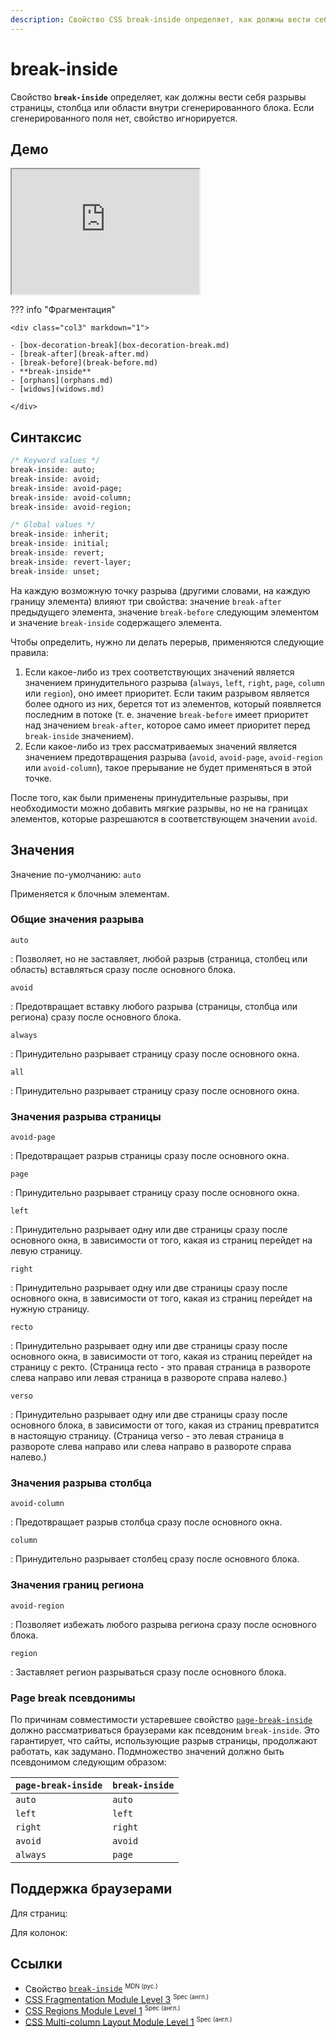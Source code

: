 ```yaml
---
description: Свойство CSS break-inside определяет, как должны вести себя разрывы страницы, столбца или области внутри сгенерированного блока. Если сгенерированного поля нет, свойство игнорируется.
---
```


# break-inside

Свойство **`break-inside`** определяет, как должны вести себя разрывы страницы, столбца или области внутри сгенерированного блока. Если сгенерированного поля нет, свойство игнорируется.

## Демо

<iframe class="interactive is-default-height" height="200" src="https://interactive-examples.mdn.mozilla.net/pages/css/break-inside.html" title="MDN Web Docs Interactive Example" loading="lazy" data-readystate="complete"></iframe>

??? info "Фрагментация"

    <div class="col3" markdown="1">

    - [box-decoration-break](box-decoration-break.md)
    - [break-after](break-after.md)
    - [break-before](break-before.md)
    - **break-inside**
    - [orphans](orphans.md)
    - [widows](widows.md)

    </div>

## Синтаксис

```css
/* Keyword values */
break-inside: auto;
break-inside: avoid;
break-inside: avoid-page;
break-inside: avoid-column;
break-inside: avoid-region;

/* Global values */
break-inside: inherit;
break-inside: initial;
break-inside: revert;
break-inside: revert-layer;
break-inside: unset;
```

На каждую возможную точку разрыва (другими словами, на каждую границу элемента) влияют три свойства: значение `break-after` предыдущего элемента, значение `break-before` следующим элементом и значение `break-inside` содержащего элемента.

Чтобы определить, нужно ли делать перерыв, применяются следующие правила:

1.  Если какое-либо из трех соответствующих значений является значением принудительного разрыва (`always`, `left`, `right`, `page`, `column` или `region`), оно имеет приоритет. Если таким разрывом является более одного из них, берется тот из элементов, который появляется последним в потоке (т. е. значение `break-before` имеет приоритет над значением `break-after`, которое само имеет приоритет перед `break-inside` значением).
2.  Если какое-либо из трех рассматриваемых значений является значением предотвращения разрыва (`avoid`, `avoid-page`, `avoid-region` или `avoid-column`), такое прерывание не будет применяться в этой точке.

После того, как были применены принудительные разрывы, при необходимости можно добавить мягкие разрывы, но не на границах элементов, которые разрешаются в соответствующем значении `avoid`.

## Значения

Значение по-умолчанию: `auto`

Применяется к блочным элементам.

### Общие значения разрыва

`auto`

: Позволяет, но не заставляет, любой разрыв (страница, столбец или область) вставляться сразу после основного блока.

`avoid`

: Предотвращает вставку любого разрыва (страницы, столбца или региона) сразу после основного блока.

`always`

: Принудительно разрывает страницу сразу после основного окна.

`all`

: Принудительно разрывает страницу сразу после основного окна.

### Значения разрыва страницы

`avoid-page`

: Предотвращает разрыв страницы сразу после основного окна.

`page`

: Принудительно разрывает страницу сразу после основного окна.

`left`

: Принудительно разрывает одну или две страницы сразу после основного окна, в зависимости от того, какая из страниц перейдет на левую страницу.

`right`

: Принудительно разрывает одну или две страницы сразу после основного окна, в зависимости от того, какая из страниц перейдет на нужную страницу.

`recto`

: Принудительно разрывает одну или две страницы сразу после основного окна, в зависимости от того, какая из страниц перейдет на страницу с ректо. (Страница recto - это правая страница в развороте слева направо или левая страница в развороте справа налево.)

`verso`

: Принудительно разрывает одну или две страницы сразу после основного блока, в зависимости от того, какая из страниц превратится в настоящую страницу. (Страница verso - это левая страница в развороте слева направо или слева направо в развороте справа налево.)

### Значения разрыва столбца

`avoid-column`

: Предотвращает разрыв столбца сразу после основного окна.

`column`

: Принудительно разрывает столбец сразу после основного блока.

### Значения границ региона

`avoid-region`

: Позволяет избежать любого разрыва региона сразу после основного блока.

`region`

: Заставляет регион разрываться сразу после основного блока.

### Page break псевдонимы

По причинам совместимости устаревшее свойство [`page-break-inside`](page-break-inside.md) должно рассматриваться браузерами как псевдоним `break-inside`. Это гарантирует, что сайты, использующие разрыв страницы, продолжают работать, как задумано. Подмножество значений должно быть псевдонимом следующим образом:

| `page-break-inside` | `break-inside` |
| ------------------- | -------------- |
| `auto`              | `auto`         |
| `left`              | `left`         |
| `right`             | `right`        |
| `avoid`             | `avoid`        |
| `always`            | `page`         |

## Поддержка браузерами

Для страниц:

<p class="ciu_embed" data-feature="mdn-css__properties__break-inside__paged_context" data-periods="future_1,current,past_1,past_2" data-accessible-colours="false"></p>

Для колонок:

<p class="ciu_embed" data-feature="mdn-css__properties__break-inside__multicol_context" data-periods="future_1,current,past_1,past_2" data-accessible-colours="false"></p>

## Ссылки

-   Свойство [`break-inside`](https://developer.mozilla.org/ru/docs/Web/CSS/break-inside) <sup><small>MDN (рус.)</small></sup>
-   [CSS Fragmentation Module Level 3](https://w3c.github.io/csswg-drafts/css-break/#break-within) <sup><small>Spec (англ.)</small></sup>
-   [CSS Regions Module Level 1](https://w3c.github.io/csswg-drafts/css-regions/#region-flow-break) <sup><small>Spec (англ.)</small></sup>
-   [CSS Multi-column Layout Module Level 1](https://w3c.github.io/csswg-drafts/css-multicol/#break-before-break-after-break-inside) <sup><small>Spec (англ.)</small></sup>
